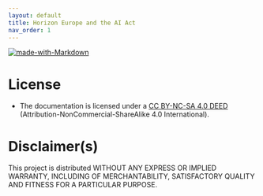 ```yaml
---
layout: default
title: Horizon Europe and the AI Act
nav_order: 1
---
```


[![made-with-Markdown](https://img.shields.io/badge/Made%20with-Markdown-1f425f.svg)](http://commonmark.org)




# License

* The documentation is licensed under a [CC BY-NC-SA 4.0 DEED](https://creativecommons.org/licenses/by-nc-sa/4.0/) (Attribution-NonCommercial-ShareAlike 4.0 International).


# Disclaimer(s)

This project is distributed WITHOUT ANY EXPRESS OR IMPLIED WARRANTY, INCLUDING OF MERCHANTABILITY, SATISFACTORY QUALITY AND FITNESS FOR A PARTICULAR PURPOSE. 

